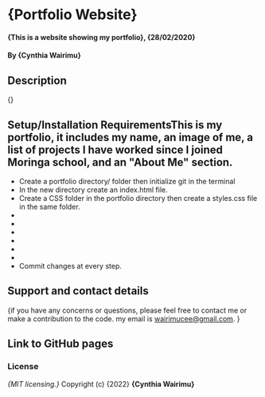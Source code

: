 # {Portfolio Website}
#### {This is a website showing my portfolio}, {28/02/2020}
#### By **{Cynthia Wairimu}**
## Description
{}
## Setup/Installation RequirementsThis is my portfolio, it includes my name, an image of me, a list of projects I have worked since I joined Moringa school, and an "About Me" section.
* Create a portfolio directory/ folder then initialize git in the terminal
* In the new directory create an index.html file.
* Create a CSS folder in the portfolio directory then create a styles.css file in the same folder.
* 
* 
* 
* 
* 
* 
* Commit changes at every step.

## Support and contact details
{if you have any concerns or questions, please feel free to contact me or make a contribution to the code. my email is wairimucee@gmail.com. }

## Link to GitHub pages


### License
*{MIT licensing.}*
Copyright (c) {2022} **{Cynthia Wairimu}**